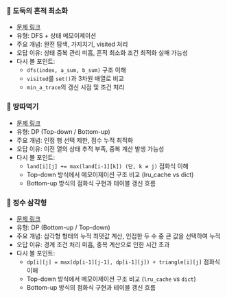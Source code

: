 ### 🔁 도둑의 흔적 최소화

- [문제 링크](https://school.programmers.co.kr/learn/courses/30/lessons/389480?language=python3)
- 유형: DFS + 상태 메모이제이션
- 주요 개념: 완전 탐색, 가지치기, visited 처리
- 오답 이유: 상태 중복 관리 미흡, 흔적 최소화 조건 최적화 실패 가능성
- 다시 볼 포인트:
    - `dfs(index, a_sum, b_sum)` 구조 이해
    - `visited`를 `set()`과 3차원 배열로 비교
    - `min_a_trace`의 갱신 시점 및 조건 처리

### 🔁 땅따먹기

- [문제 링크](https://school.programmers.co.kr/learn/courses/30/lessons/12913)
- 유형: DP (Top-down / Bottom-up)
- 주요 개념: 인접 행 선택 제한, 점수 누적 최적화
- 오답 이유: 이전 열의 상태 추적 부족, 중복 계산 발생 가능성
- 다시 볼 포인트:
    - `land[i][j] += max(land[i-1][k]) (단, k ≠ j)` 점화식 이해
    - Top-down 방식에서 메모이제이션 구조 비교 (lru_cache vs dict)
    - Bottom-up 방식의 점화식 구현과 테이블 갱신 흐름

### 🔁 정수 삼각형

- [문제 링크](https://school.programmers.co.kr/learn/courses/30/lessons/43105)
- 유형: DP (Bottom-up / Top-down)
- 주요 개념: 삼각형 형태의 누적 최댓값 계산, 인접한 두 수 중 큰 값을 선택하여 누적
- 오답 이유: 경계 조건 처리 미흡, 중복 계산으로 인한 시간 초과
- 다시 볼 포인트:
    - `dp[i][j] = max(dp[i-1][j-1], dp[i-1][j]) + triangle[i][j]` 점화식 이해
    - Top-down 방식에서 메모이제이션 구조 비교 (`lru_cache` vs `dict`)
    - Bottom-up 방식의 점화식 구현과 테이블 갱신 흐름